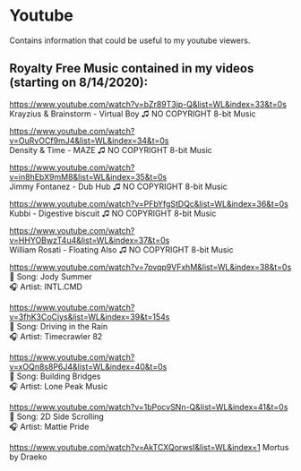 # Youtube
Contains information that could be useful to my youtube viewers.

<b>Royalty Free Music contained in my videos (starting on 8/14/2020):</b>  
--------------------------------------------------------------------
https://www.youtube.com/watch?v=bZr89T3jp-Q&list=WL&index=33&t=0s  
Krayzius & Brainstorm - Virtual Boy ♫ NO COPYRIGHT 8-bit Music  

https://www.youtube.com/watch?v=OuRvOCf9mJ4&list=WL&index=34&t=0s  
Density & Time - MAZE ♫ NO COPYRIGHT 8-bit Music  

https://www.youtube.com/watch?v=in8hEbX9mM8&list=WL&index=35&t=0s  
Jimmy Fontanez - Dub Hub  ♫ NO COPYRIGHT 8-bit Music  

https://www.youtube.com/watch?v=PFbYfgStDQc&list=WL&index=36&t=0s  
Kubbi - Digestive biscuit ♫ NO COPYRIGHT 8-bit Music  

https://www.youtube.com/watch?v=HHYOBwzT4u4&list=WL&index=37&t=0s  
William Rosati - Floating Also ♫ NO COPYRIGHT 8-bit Music  

https://www.youtube.com/watch?v=7pvqp9VFxhM&list=WL&index=38&t=0s  
🎵 Song: Jody Summer  
🎧 Artist: INTL.CMD  

https://www.youtube.com/watch?v=3fhK3CoCiys&list=WL&index=39&t=154s  
🎵 Song: Driving in the Rain  
🎧 Artist: Timecrawler 82  

https://www.youtube.com/watch?v=xOQn8s8P6J4&list=WL&index=40&t=0s  
🎵 Song: Building Bridges  
🎧 Artist: Lone Peak Music  

https://www.youtube.com/watch?v=1bPocvSNn-Q&list=WL&index=41&t=0s  
🎵 Song: 2D Side Scrolling  
🎧 Artist: Mattie Pride

https://www.youtube.com/watch?v=AkTCXQorwsI&list=WL&index=1
Mortus by Draeko
